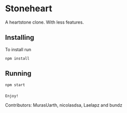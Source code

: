 # Stoneheart

A heartstone clone. With less features.

## Installing

To install run

```
npm install
```

## Running

```
npm start
```

###

```
Enjoy!
```
Contributors: MurasUarth, nicolasdsa, Laelapz and bundz